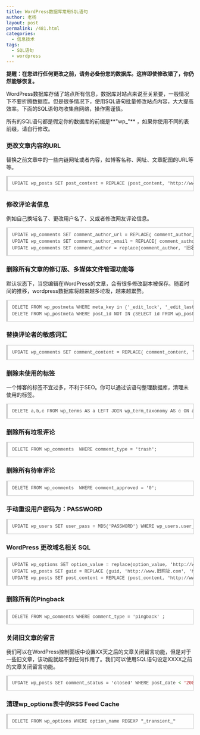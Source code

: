 ```yaml
---
title: WordPress数据库常用SQL语句
author: 老杨
layout: post
permalink: /481.html
categories:
  - 信息技术
tags:
  - SQL语句
  - wordpress
---
```

**提醒：在您进行任何更改之前，请务必备份您的数据库。这样即使修改错了，你仍然能够恢复。**

WordPress数据库存储了站点所有信息，数据库对站点来说至关紧要，一般情况下不要折腾数据库。但是很多情况下，使用SQL语句批量修改站点内容，大大提高效率。下面的SQL语句均收集自网络，操作需谨慎。

所有的SQL语句都是假定你的数据库的前缀是**"wp_"** ，如果你使用不同的表前缀，请自行修改。  


### 更改文章内容的URL

替换之前文章中的一些内链网址或者内容，如博客名称、网址、文章配图的URL等等。

<pre style="margin:15px 0;font:100 12px/18px monaco, andale mono, courier new;padding:10px 12px;border:#ccc 1px solid;border-left-width:4px;background-color:#fefefe;box-shadow:0 0 4px #eee;word-break:break-all;word-wrap:break-word;color:#444">UPDATE wp_posts SET post_content = REPLACE (post_content, 'http://www.旧网址.com', 'http://www.新网址.com');   </pre>

### 修改评论者信息

例如自己换域名了、更改用户名了、又或者修改网友评论信息。

<pre style="margin:15px 0;font:100 12px/18px monaco, andale mono, courier new;padding:10px 12px;border:#ccc 1px solid;border-left-width:4px;background-color:#fefefe;box-shadow:0 0 4px #eee;word-break:break-all;word-wrap:break-word;color:#444">UPDATE wp_comments SET comment_author_url = REPLACE( comment_author_url, '旧网址.com', '新网址.com' );  <br />UPDATE wp_comments SET comment_author_email = REPLACE( comment_author_email, '旧email', '新email' );  <br />UPDATE wp_comments SET comment_author = replace(comment_author, '旧名称','新名称');  </pre>

### 删除所有文章的修订版、多媒体文件管理功能等

默认状态下，当您编辑在WordPress的文章，会有很多修改副本被保存。随着时间的推移，wordpress数据库将越来越多垃圾，越来越累赘。

<pre style="margin:15px 0;font:100 12px/18px monaco, andale mono, courier new;padding:10px 12px;border:#ccc 1px solid;border-left-width:4px;background-color:#fefefe;box-shadow:0 0 4px #eee;word-break:break-all;word-wrap:break-word;color:#444">DELETE FROM wp_postmeta WHERE meta_key in ('_edit_lock', '_edit_last', '_wp_old_slug', '_revision-control', '{{unknown}}', '_wp_attached_file', '_wp_attachment_metadata');<br />DELETE FROM wp_postmeta WHERE post_id NOT IN (SELECT id FROM wp_posts);</pre>

### 替换评论者的敏感词汇

<pre style="margin:15px 0;font:100 12px/18px monaco, andale mono, courier new;padding:10px 12px;border:#ccc 1px solid;border-left-width:4px;background-color:#fefefe;box-shadow:0 0 4px #eee;word-break:break-all;word-wrap:break-word;color:#444">UPDATE wp_comments SET comment_content = REPLACE( comment_content, 'fuck', '**' );  </pre>

### 删除未使用的标签

一个博客的标签不宜过多，不利于SEO。你可以通过该语句整理数据库，清理未使用的标签。

<pre style="margin:15px 0;font:100 12px/18px monaco, andale mono, courier new;padding:10px 12px;border:#ccc 1px solid;border-left-width:4px;background-color:#fefefe;box-shadow:0 0 4px #eee;word-break:break-all;word-wrap:break-word;color:#444">DELETE a,b,c FROM wp_terms AS a LEFT JOIN wp_term_taxonomy AS c ON a.term_id = c.term_id LEFT JOIN wp_term_relationships AS b ON b.term_taxonomy_id = c.term_taxonomy_id WHERE c.taxonomy = 'post_tag' AND c.count = 0;</pre>

### 删除所有垃圾评论

<pre style="margin:15px 0;font:100 12px/18px monaco, andale mono, courier new;padding:10px 12px;border:#ccc 1px solid;border-left-width:4px;background-color:#fefefe;box-shadow:0 0 4px #eee;word-break:break-all;word-wrap:break-word;color:#444">DELETE FROM wp_comments  WHERE comment_type = 'trash';</pre>

### 删除所有待审评论

<pre style="margin:15px 0;font:100 12px/18px monaco, andale mono, courier new;padding:10px 12px;border:#ccc 1px solid;border-left-width:4px;background-color:#fefefe;box-shadow:0 0 4px #eee;word-break:break-all;word-wrap:break-word;color:#444">DELETE FROM wp_comments  WHERE comment_approved = '0';</pre>

### 手动重设用户密码为：PASSWORD

<pre style="margin:15px 0;font:100 12px/18px monaco, andale mono, courier new;padding:10px 12px;border:#ccc 1px solid;border-left-width:4px;background-color:#fefefe;box-shadow:0 0 4px #eee;word-break:break-all;word-wrap:break-word;color:#444">UPDATE wp_users SET user_pass = MD5('PASSWORD') WHERE wp_users.user_login ='用户名' LIMIT 1; </pre>

### WordPress 更改域名相关 SQL

<pre style="margin:15px 0;font:100 12px/18px monaco, andale mono, courier new;padding:10px 12px;border:#ccc 1px solid;border-left-width:4px;background-color:#fefefe;box-shadow:0 0 4px #eee;word-break:break-all;word-wrap:break-word;color:#444">UPDATE wp_options SET option_value = replace(option_value, 'http://www.旧网址.com', 'http://www.新网址.com') WHERE option_name = 'home' OR  option_name = 'siteurl' ;  <br />UPDATE wp_posts SET guid = REPLACE (guid, 'http://www.旧网址.com', 'http://www.新网址.com') ;  <br />UPDATE wp_posts SET post_content = REPLACE (post_content, 'http://www.旧网址.com', 'http://www.新网址.com') ;  </pre>

### 删除所有的Pingback

<pre style="margin:15px 0;font:100 12px/18px monaco, andale mono, courier new;padding:10px 12px;border:#ccc 1px solid;border-left-width:4px;background-color:#fefefe;box-shadow:0 0 4px #eee;word-break:break-all;word-wrap:break-word;color:#444">DELETE FROM wp_comments WHERE comment_type = 'pingback' ;  </pre>

### 关闭旧文章的留言

我们可以在WordPress控制面板中设置XX天之后的文章关闭留言功能，但是对于一些旧文章，该功能就起不到任何作用了。我们可以使用SQL语句设定XXXX之前的文章关闭留言功能。

<pre style="margin:15px 0;font:100 12px/18px monaco, andale mono, courier new;padding:10px 12px;border:#ccc 1px solid;border-left-width:4px;background-color:#fefefe;box-shadow:0 0 4px #eee;word-break:break-all;word-wrap:break-word;color:#444">UPDATE wp_posts SET comment_status = 'closed' WHERE post_date <span style="color:#170">&lt; </span><span style="color:#a11">'2009-01-01'</span> <span style="color:#@cm-word">AND</span> <span style="color:#@cm-word">post_status</span> = <span style="color:#a11">'publish'</span> <span style="color:#@cm-word">;</span></pre>

### 清理wp_options表中的RSS Feed Cache

<pre style="margin:15px 0;font:100 12px/18px monaco, andale mono, courier new;padding:10px 12px;border:#ccc 1px solid;border-left-width:4px;background-color:#fefefe;box-shadow:0 0 4px #eee;word-break:break-all;word-wrap:break-word;color:#444">DELETE FROM wp_options WHERE option_name REGEXP "_transient_"</pre>